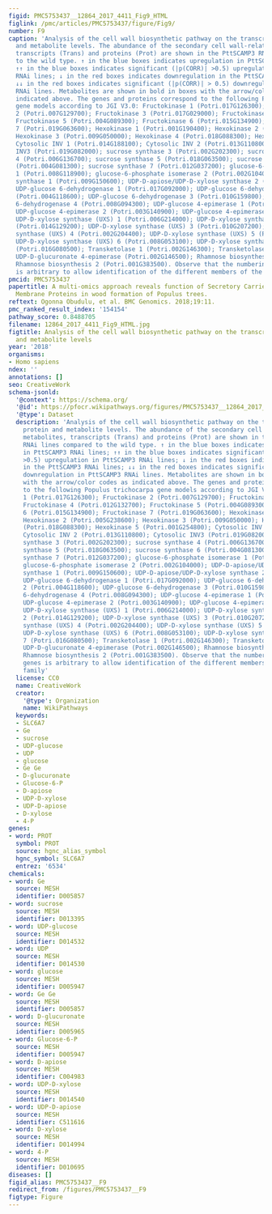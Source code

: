 ```yaml
---
figid: PMC5753437__12864_2017_4411_Fig9_HTML
figlink: /pmc/articles/PMC5753437/figure/Fig9/
number: F9
caption: 'Analysis of the cell wall biosynthetic pathway on the transcript, protein
  and metabolite levels. The abundance of the secondary cell wall-related metabolites,
  transcripts (Trans) and proteins (Prot) are shown in the PttSCAMP3 RNAi lines compared
  to the wild type. ↑ in the blue boxes indicates upregulation in PttSCAMP3 RNAi lines;
  ↑↑ in the blue boxes indicates significant (|p(CORR)| >0.5) upregulation in PttSCAMP3
  RNAi lines; ↓ in the red boxes indicates downregulation in the PttSCAMP3 RNAi lines;
  ↓↓ in the red boxes indicates significant (|p(CORR)| > 0.5) downregulation in PttSCAMP3
  RNAi lines. Metabolites are shown in bold in boxes with the arrow/color codes as
  indicated above. The genes and proteins correspond to the following Populus trichocarpa
  gene models according to JGI V3.0: Fructokinase 1 (Potri.017G126300); Fructokinase
  2 (Potri.007G129700); Fructokinase 3 (Potri.017G029000); Fructokinase 4 (Potri.012G132700);
  Fructokinase 5 (Potri.004G089300); Fructokinase 6 (Potri.015G134900); Fructokinase
  7 (Potri.019G063600); Hexokinase 1 (Potri.001G190400); Hexokinase 2 (Potri.005G238600);
  Hexokinase 3 (Potri.009G050000); Hexokinase 4 (Potri.018G088300); Hexokinase 5 (Potri.001G254800);
  Cytosolic INV 1 (Potri.014G188100); Cytosolic INV 2 (Potri.013G110800); Cytosolic
  INV3 (Potri.019G082000); sucrose synthase 3 (Potri.002G202300); sucrose synthase
  4 (Potri.006G136700); sucrose synthase 5 (Potri.018G063500); sucrose synthase 6
  (Potri.004G081300); sucrose synthase 7 (Potri.012G037200); glucose-6-phosphate isomerase
  1 (Potri.008G118900); glucose-6-phosphate isomerase 2 (Potri.002G104000); UDP-D-apiose/UDP-D-xylose
  synthase 1 (Potri.009G150600); UDP-D-apiose/UDP-D-xylose synthase 2 (Potri.004G189900);
  UDP-glucose 6-dehydrogenase 1 (Potri.017G092000); UDP-glucose 6-dehydrogenase 2
  (Potri.004G118600); UDP-glucose 6-dehydrogenase 3 (Potri.010G159800); UDP-glucose
  6-dehydrogenase 4 (Potri.008G094300); UDP-glucose 4-epimerase 1 (Potri.003G123700);
  UDP-glucose 4-epimerase 2 (Potri.003G140900); UDP-glucose 4-epimerase 5 (Potri.001G090700);
  UDP-D-xylose synthase (UXS) 1 (Potri.006G214000); UDP-D-xylose synthase (UXS) 2
  (Potri.014G129200); UDP-D-xylose synthase (UXS) 3 (Potri.010G207200); UDP-D-xylose
  synthase (UXS) 4 (Potri.002G204400); UDP-D-xylose synthase (UXS) 5 (Potri.001G237200);
  UDP-D-xylose synthase (UXS) 6 (Potri.008G053100); UDP-D-xylose synthase (UXS) 7
  (Potri.016G080500); Transketolase 1 (Potri.002G146300); Transketolase 2 (Potri.014G068200);
  UDP-D-glucuronate 4-epimerase (Potri.002G146500); Rhamnose biosynthesis 1 (Potri.006G272700);
  Rhamnose biosynthesis 2 (Potri.001G383500). Observe that the numbering of the genes
  is arbitrary to allow identification of the different members of the gene family'
pmcid: PMC5753437
papertitle: A multi-omics approach reveals function of Secretory Carrier-Associated
  Membrane Proteins in wood formation of​ ​​Populus​​ ​trees.
reftext: Ogonna Obudulu, et al. BMC Genomics. 2018;19:11.
pmc_ranked_result_index: '154154'
pathway_score: 0.8488705
filename: 12864_2017_4411_Fig9_HTML.jpg
figtitle: Analysis of the cell wall biosynthetic pathway on the transcript, protein
  and metabolite levels
year: '2018'
organisms:
- Homo sapiens
ndex: ''
annotations: []
seo: CreativeWork
schema-jsonld:
  '@context': https://schema.org/
  '@id': https://pfocr.wikipathways.org/figures/PMC5753437__12864_2017_4411_Fig9_HTML.html
  '@type': Dataset
  description: 'Analysis of the cell wall biosynthetic pathway on the transcript,
    protein and metabolite levels. The abundance of the secondary cell wall-related
    metabolites, transcripts (Trans) and proteins (Prot) are shown in the PttSCAMP3
    RNAi lines compared to the wild type. ↑ in the blue boxes indicates upregulation
    in PttSCAMP3 RNAi lines; ↑↑ in the blue boxes indicates significant (|p(CORR)|
    >0.5) upregulation in PttSCAMP3 RNAi lines; ↓ in the red boxes indicates downregulation
    in the PttSCAMP3 RNAi lines; ↓↓ in the red boxes indicates significant (|p(CORR)| > 0.5)
    downregulation in PttSCAMP3 RNAi lines. Metabolites are shown in bold in boxes
    with the arrow/color codes as indicated above. The genes and proteins correspond
    to the following Populus trichocarpa gene models according to JGI V3.0: Fructokinase
    1 (Potri.017G126300); Fructokinase 2 (Potri.007G129700); Fructokinase 3 (Potri.017G029000);
    Fructokinase 4 (Potri.012G132700); Fructokinase 5 (Potri.004G089300); Fructokinase
    6 (Potri.015G134900); Fructokinase 7 (Potri.019G063600); Hexokinase 1 (Potri.001G190400);
    Hexokinase 2 (Potri.005G238600); Hexokinase 3 (Potri.009G050000); Hexokinase 4
    (Potri.018G088300); Hexokinase 5 (Potri.001G254800); Cytosolic INV 1 (Potri.014G188100);
    Cytosolic INV 2 (Potri.013G110800); Cytosolic INV3 (Potri.019G082000); sucrose
    synthase 3 (Potri.002G202300); sucrose synthase 4 (Potri.006G136700); sucrose
    synthase 5 (Potri.018G063500); sucrose synthase 6 (Potri.004G081300); sucrose
    synthase 7 (Potri.012G037200); glucose-6-phosphate isomerase 1 (Potri.008G118900);
    glucose-6-phosphate isomerase 2 (Potri.002G104000); UDP-D-apiose/UDP-D-xylose
    synthase 1 (Potri.009G150600); UDP-D-apiose/UDP-D-xylose synthase 2 (Potri.004G189900);
    UDP-glucose 6-dehydrogenase 1 (Potri.017G092000); UDP-glucose 6-dehydrogenase
    2 (Potri.004G118600); UDP-glucose 6-dehydrogenase 3 (Potri.010G159800); UDP-glucose
    6-dehydrogenase 4 (Potri.008G094300); UDP-glucose 4-epimerase 1 (Potri.003G123700);
    UDP-glucose 4-epimerase 2 (Potri.003G140900); UDP-glucose 4-epimerase 5 (Potri.001G090700);
    UDP-D-xylose synthase (UXS) 1 (Potri.006G214000); UDP-D-xylose synthase (UXS)
    2 (Potri.014G129200); UDP-D-xylose synthase (UXS) 3 (Potri.010G207200); UDP-D-xylose
    synthase (UXS) 4 (Potri.002G204400); UDP-D-xylose synthase (UXS) 5 (Potri.001G237200);
    UDP-D-xylose synthase (UXS) 6 (Potri.008G053100); UDP-D-xylose synthase (UXS)
    7 (Potri.016G080500); Transketolase 1 (Potri.002G146300); Transketolase 2 (Potri.014G068200);
    UDP-D-glucuronate 4-epimerase (Potri.002G146500); Rhamnose biosynthesis 1 (Potri.006G272700);
    Rhamnose biosynthesis 2 (Potri.001G383500). Observe that the numbering of the
    genes is arbitrary to allow identification of the different members of the gene
    family'
  license: CC0
  name: CreativeWork
  creator:
    '@type': Organization
    name: WikiPathways
  keywords:
  - SLC6A7
  - Ge
  - sucrose
  - UDP-glucose
  - UDP
  - glucose
  - Ge Ge
  - D-glucuronate
  - Glucose-6-P
  - D-apiose
  - UDP-D-xylose
  - UDP-D-apiose
  - D-xylose
  - 4-P
genes:
- word: PROT
  symbol: PROT
  source: hgnc_alias_symbol
  hgnc_symbol: SLC6A7
  entrez: '6534'
chemicals:
- word: Ge
  source: MESH
  identifier: D005857
- word: sucrose
  source: MESH
  identifier: D013395
- word: UDP-glucose
  source: MESH
  identifier: D014532
- word: UDP
  source: MESH
  identifier: D014530
- word: glucose
  source: MESH
  identifier: D005947
- word: Ge Ge
  source: MESH
  identifier: D005857
- word: D-glucuronate
  source: MESH
  identifier: D005965
- word: Glucose-6-P
  source: MESH
  identifier: D005947
- word: D-apiose
  source: MESH
  identifier: C004983
- word: UDP-D-xylose
  source: MESH
  identifier: D014540
- word: UDP-D-apiose
  source: MESH
  identifier: C511616
- word: D-xylose
  source: MESH
  identifier: D014994
- word: 4-P
  source: MESH
  identifier: D010695
diseases: []
figid_alias: PMC5753437__F9
redirect_from: /figures/PMC5753437__F9
figtype: Figure
---
```

